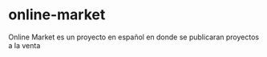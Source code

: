 # online-market
Online Market es un proyecto en español en donde se publicaran proyectos a la venta
